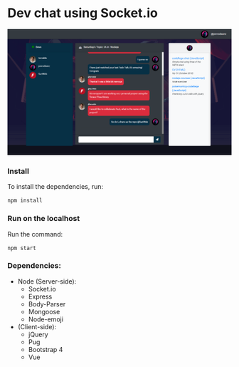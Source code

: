# Dev chat using Socket.io

![Demo](/src/public/assets/Demo.png)

### Install
To install the dependencies, run:
 ~~~
npm install
 ~~~

### Run on the localhost
Run the command:
 ~~~
npm start
 ~~~

### Dependencies:
  - Node (Server-side):
    - Socket.io
    - Express
    - Body-Parser
    - Mongoose
    - Node-emoji
  - (Client-side):
    - jQuery
    - Pug
    - Bootstrap 4
    - Vue
